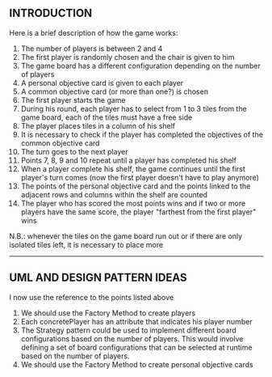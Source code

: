 ## INTRODUCTION 

Here is a brief description of how the game works: 

1. The number of players is between 2 and 4
2. The first player is randomly chosen and the chair is given to him 
3. The game board has a different configuration depending on the number of players 
4. A personal objective card is given to each player 
5. A common objective card (or more than one?) is chosen 
6. The first player starts the game  
7. During his round, each player has to select from 1 to 3 tiles from the game board, each of the tiles must have a free side 
8. The player places tiles in a column of his shelf
9. It is necessary to check if the player has completed the objectives of the common objective card
10. The turn goes to the next player 
11. Points 7, 8, 9 and 10 repeat until a player has completed his shelf 
12. When a player complete his shelf, the game continues until the first player's turn comes (now the first player doesn't have to play anymore)
13. The points of the personal objective card and the points linked to the adjacent rows and columns within the shelf are counted
14. The player who has scored the most points wins and if two or more players have the same score, the player "farthest from the first player" wins

N.B.: whenever the tiles on the game board run out or if there are only isolated tiles left, it is necessary to place more

---

## UML AND DESIGN PATTERN IDEAS 

I now use the reference to the points listed above

1. We should use the Factory Method to create players
2. Each concretePlayer has an attribute that indicates his player number 
3. The Strategy pattern could be used to implement different board configurations based on the number of players. This would involve defining a set of board configurations that can be selected at runtime based on the number of players. 
4. We should use the Factory Method to create personal objective cards 
